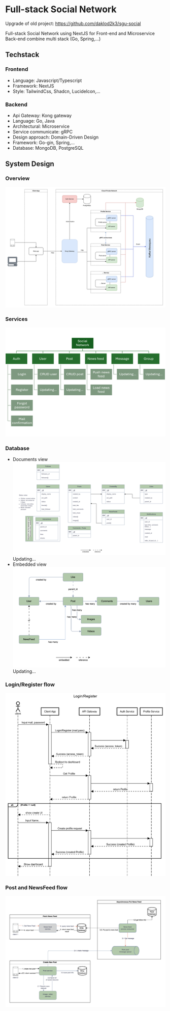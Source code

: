# Full-stack Social Network

Upgrade of old project: <https://github.com/daklod2k3/sgu-social>

Full-stack Social Network using NextJS for Front-end and Microservice Back-end combine multi stack (Go, Spring,...)

## Techstack

### Frontend

- Language: Javascript/Typescript
- Framework: NextJS
- Style: TailwindCss, Shadcn, LucideIcon,...

### Backend

- Api Gateway: Kong gateway
- Language: Go, Java
- Architectural: Microservice
- Service communicate: gRPC
- Design approach: Domain-Driven Design
- Framework: Go-gin, Spring,...
- Database: MongoDB, PostgreSQL

## System Design

### Overview

![Overview](/screenshots/overview.png)

### Services

![alt text](/screenshots/services.png)

### Database

- Documents view
  ![entity.png](screenshots/entity.png)
  Updating...
- Embedded view
  ![img.png](screenshots/embed.png)
  Updating...

### Login/Register flow

![auth_flow](/screenshots/seq.Login_Register.png)

### Post and NewsFeed flow

![flow_image](screenshots/flow.png)
